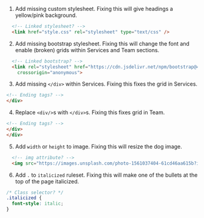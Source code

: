 1. Add missing custom stylesheet. Fixing this will give headings a yellow/pink background.
```html
  <!-- Linked stylesheet? -->
  <link href="style.css" rel="stylesheet" type="text/css" />
```

2. Add missing bootstrap stylesheet. Fixing this will change the font and enable (broken) grids within Services and Team sections.
```html
  <!-- Linked bootstrap? -->
  <link rel="stylesheet" href="https://cdn.jsdelivr.net/npm/bootstrap@4.5.3/dist/css/bootstrap.min.css" integrity="sha384-TX8t27EcRE3e/ihU7zmQxVncDAy5uIKz4rEkgIXeMed4M0jlfIDPvg6uqKI2xXr2"
	crossorigin="anonymous">
```

3. Add missing `</div>` within Services. Fixing this fixes the grid in Services.

```html
<!-- Ending tags? -->
</div>
```

4. Replace `<div/>`s with `</div>`s. Fixing this fixes grid in Team.
```html
<!-- Ending tags? -->
</div>
</div>
```

5. Add `width` or `height` to image. Fixing this will resize the dog image.

```html
  <!-- img attribute? -->
  <img src="https://images.unsplash.com/photo-1561037404-61cd46aa615b?ixlib=rb-1.2.1&ixid=eyJhcHBfaWQiOjEyMDd9&auto=format&fit=crop&w=1050&q=80" width="200px">
```

6. Add `.` to `italicized` ruleset. Fixing this will make one of the bullets at the top of the page italicized.

```css
/* Class selector? */
.italicized {
  font-style: italic;
}
```